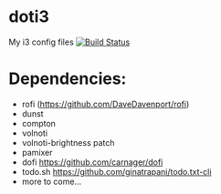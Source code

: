 # doti3
My i3 config files  [![Build Status](https://travis-ci.org/t0mab/doti3.svg?branch=master)](https://travis-ci.org/t0mab/doti3) 


# Dependencies:

* rofi (https://github.com/DaveDavenport/rofi)
* dunst
* compton
* volnoti
* volnoti-brightness patch
* pamixer
* dofi https://github.com/carnager/dofi
* todo.sh https://github.com/ginatrapani/todo.txt-cli
* more to come...
